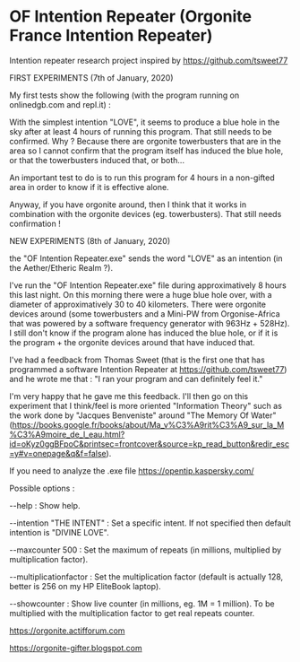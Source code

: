 # OF Intention Repeater (Orgonite France Intention Repeater)
Intention repeater research project inspired by https://github.com/tsweet77

FIRST EXPERIMENTS (7th of January, 2020)

My first tests show the following (with the program running on onlinedgb.com and repl.it) :

With the simplest intention "LOVE", it seems to produce a blue hole in the sky after at least 4 hours of running this program. That still needs to be confirmed. Why ? Because there are orgonite towerbusters that are in the area so I cannot confirm that the program itself has induced the blue hole, or that the towerbusters induced that, or both...

An important test to do is to run this program for 4 hours in a non-gifted area in order to know if it is effective alone.

Anyway, if you have orgonite around, then I think that it works in combination with the orgonite devices (eg. towerbusters). That still needs confirmation !

NEW EXPERIMENTS (8th of January, 2020)

the "OF Intention Repeater.exe" sends the word "LOVE" as an intention (in the Aether/Etheric Realm ?).

I've run the "OF Intention Repeater.exe" file during approximatively 8 hours this last night. On this morning there were a huge blue hole over, with a diameter of approximatively 30 to 40 kilometers. There were orgonite devices around (some towerbusters and a Mini-PW from Orgonise-Africa that was powered by a software frequency generator with 963Hz + 528Hz). I still don't know if the program alone has induced the blue hole, or if it is the program + the orgonite devices around that have induced that.

I've had a feedback from Thomas Sweet (that is the first one that has programmed a software Intention Repeater at https://github.com/tsweet77) and he wrote me that : "I ran your program and can definitely feel it."

I'm very happy that he gave me this feedback. I'll then go on this experiment that I think/feel is more oriented "Information Theory" such as the work done by "Jacques Benveniste" around "The Memory Of Water" (https://books.google.fr/books/about/Ma_v%C3%A9rit%C3%A9_sur_la_M%C3%A9moire_de_l_eau.html?id=oKyz0ggBFpoC&printsec=frontcover&source=kp_read_button&redir_esc=y#v=onepage&q&f=false).

If you need to analyze the .exe file https://opentip.kaspersky.com/

Possible options :

--help : Show help.

--intention "THE INTENT" : Set a specific intent. If not specified then default intention is "DIVINE LOVE".

--maxcounter 500 : Set the maximum of repeats (in millions, multiplied by multiplication factor).

--multiplicationfactor : Set the multiplication factor (default is actually 128, better is 256 on my HP EliteBook laptop).

--showcounter : Show live counter (in millions, eg. 1M = 1 million). To be multiplied with the multiplication factor to get real repeats counter.



https://orgonite.actifforum.com

https://orgonite-gifter.blogspot.com
